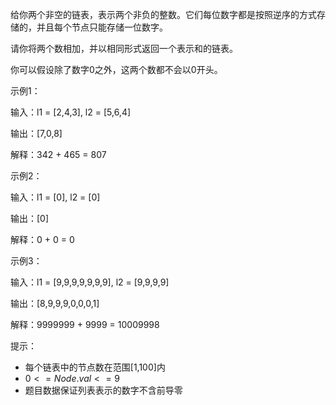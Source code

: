 给你两个非空的链表，表示两个非负的整数。它们每位数字都是按照逆序的方式存储的，并且每个节点只能存储一位数字。

请你将两个数相加，并以相同形式返回一个表示和的链表。

你可以假设除了数字0之外，这两个数都不会以0开头。

示例1：

输入：l1 = [2,4,3], l2 = [5,6,4]

输出：[7,0,8]

解释：342 + 465 = 807

示例2：

输入：l1 = [0], l2 = [0]

输出：[0]

解释：0 + 0 = 0

示例3：

输入：l1 = [9,9,9,9,9,9,9], l2 = [9,9,9,9]

输出：[8,9,9,9,0,0,0,1]

解释：9999999 + 9999 = 10009998


提示：

- 每个链表中的节点数在范围[1,100]内
- $0<=Node.val<=9$
- 题目数据保证列表表示的数字不含前导零

